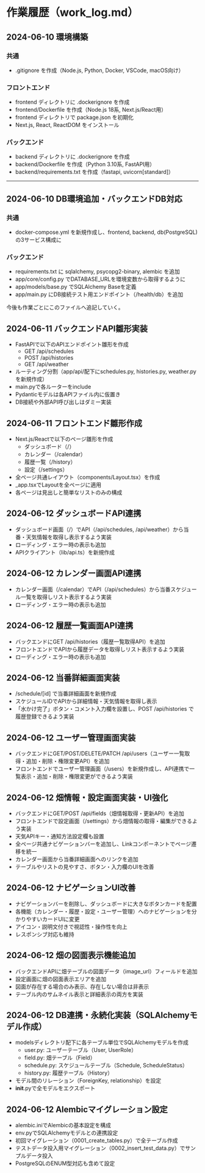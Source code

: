 # 作業履歴（work_log.md）

## 2024-06-10 環境構築

### 共通
- .gitignore を作成（Node.js, Python, Docker, VSCode, macOS向け）

### フロントエンド
- frontend ディレクトリに .dockerignore を作成
- frontend/Dockerfile を作成（Node.js 18系, Next.js/React用）
- frontend ディレクトリで package.json を初期化
- Next.js, React, ReactDOM をインストール

### バックエンド
- backend ディレクトリに .dockerignore を作成
- backend/Dockerfile を作成（Python 3.10系, FastAPI用）
- backend/requirements.txt を作成（fastapi, uvicorn[standard]）

---

## 2024-06-10 DB環境追加・バックエンドDB対応

### 共通
- docker-compose.yml を新規作成し、frontend, backend, db(PostgreSQL)の3サービス構成に

### バックエンド
- requirements.txt に sqlalchemy, psycopg2-binary, alembic を追加
- app/core/config.py でDATABASE_URLを環境変数から取得するように
- app/models/base.py でSQLAlchemy Baseを定義
- app/main.py にDB接続テスト用エンドポイント（/health/db）を追加


今後も作業ごとにこのファイルへ追記していく。 

## 2024-06-11 バックエンドAPI雛形実装

- FastAPIで以下のAPIエンドポイント雛形を作成
  - GET /api/schedules
  - POST /api/histories
  - GET /api/weather
- ルーティング分割（app/api/配下にschedules.py, histories.py, weather.pyを新規作成）
- main.pyで各ルーターをinclude
- Pydanticモデルは各APIファイル内に仮置き
- DB接続や外部API呼び出しはダミー実装 

## 2024-06-11 フロントエンド雛形作成

- Next.js/Reactで以下のページ雛形を作成
  - ダッシュボード（/）
  - カレンダー（/calendar）
  - 履歴一覧（/history）
  - 設定（/settings）
- 全ページ共通レイアウト（components/Layout.tsx）を作成
- _app.tsxでLayoutを全ページに適用
- 各ページは見出しと簡単なリストのみの構成 

## 2024-06-12 ダッシュボードAPI連携

- ダッシュボード画面（/）でAPI（/api/schedules, /api/weather）から当番・天気情報を取得し表示するよう実装
- ローディング・エラー時の表示も追加
- APIクライアント（lib/api.ts）を新規作成 

## 2024-06-12 カレンダー画面API連携

- カレンダー画面（/calendar）でAPI（/api/schedules）から当番スケジュール一覧を取得しリスト表示するよう実装
- ローディング・エラー時の表示も追加 

## 2024-06-12 履歴一覧画面API連携

- バックエンドにGET /api/histories（履歴一覧取得API）を追加
- フロントエンドでAPIから履歴データを取得しリスト表示するよう実装
- ローディング・エラー時の表示も追加 

## 2024-06-12 当番詳細画面実装

- /schedule/[id] で当番詳細画面を新規作成
- スケジュールIDでAPIから詳細情報・天気情報を取得し表示
- 「水かけ完了」ボタン・コメント入力欄を設置し、POST /api/histories で履歴登録できるよう実装 

## 2024-06-12 ユーザー管理画面実装

- バックエンドにGET/POST/DELETE/PATCH /api/users（ユーザー一覧取得・追加・削除・権限変更API）を追加
- フロントエンドでユーザー管理画面（/users）を新規作成し、API連携で一覧表示・追加・削除・権限変更ができるよう実装 

## 2024-06-12 畑情報・設定画面実装・UI強化

- バックエンドにGET/POST /api/fields（畑情報取得・更新API）を追加
- フロントエンドで設定画面（/settings）から畑情報の取得・編集ができるよう実装
- 天気APIキー・通知方法設定欄も設置
- 全ページ共通ナビゲーションバーを追加し、Linkコンポーネントでページ遷移を統一
- カレンダー画面から当番詳細画面へのリンクを追加
- テーブルやリストの見やすさ、ボタン・入力欄のUIを改善 

## 2024-06-12 ナビゲーションUI改善

- ナビゲーションバーを削除し、ダッシュボードに大きなボタンカードを配置
- 各機能（カレンダー・履歴・設定・ユーザー管理）へのナビゲーションを分かりやすいカードUIに変更
- アイコン・説明文付きで視認性・操作性を向上
- レスポンシブ対応も維持 

## 2024-06-12 畑の図面表示機能追加

- バックエンドAPIに畑テーブルの図面データ（image_url）フィールドを追加
- 設定画面に畑の図面表示エリアを追加
- 図面が存在する場合のみ表示、存在しない場合は非表示
- テーブル内のサムネイル表示と詳細表示の両方を実装 

## 2024-06-12 DB連携・永続化実装（SQLAlchemyモデル作成）

- modelsディレクトリ配下に各テーブル単位でSQLAlchemyモデルを作成
  - user.py: ユーザーテーブル（User, UserRole）
  - field.py: 畑テーブル（Field）
  - schedule.py: スケジュールテーブル（Schedule, ScheduleStatus）
  - history.py: 履歴テーブル（History）
- モデル間のリレーション（ForeignKey, relationship）を設定
- __init__.pyで全モデルをエクスポート 

## 2024-06-12 Alembicマイグレーション設定

- alembic.iniでAlembicの基本設定を構成
- env.pyでSQLAlchemyモデルとの連携設定
- 初回マイグレーション（0001_create_tables.py）で全テーブル作成
- テストデータ投入用マイグレーション（0002_insert_test_data.py）でサンプルデータ投入
- PostgreSQLのENUM型対応も含めて設定 